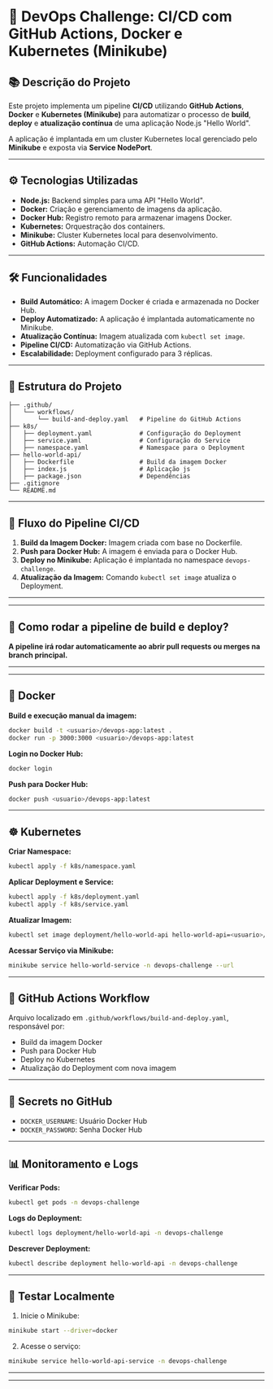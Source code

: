 # 🚀 DevOps Challenge: CI/CD com GitHub Actions, Docker e Kubernetes (Minikube)

## 📚 **Descrição do Projeto**
Este projeto implementa um pipeline **CI/CD** utilizando **GitHub Actions**, **Docker** e **Kubernetes (Minikube)** para automatizar o processo de **build**, **deploy** e **atualização contínua** de uma aplicação Node.js "Hello World".

A aplicação é implantada em um cluster Kubernetes local gerenciado pelo **Minikube** e exposta via **Service NodePort**.

---

## ⚙️ **Tecnologias Utilizadas**

- **Node.js:** Backend simples para uma API "Hello World".
- **Docker:** Criação e gerenciamento de imagens da aplicação.
- **Docker Hub:** Registro remoto para armazenar imagens Docker.
- **Kubernetes:** Orquestração dos containers.
- **Minikube:** Cluster Kubernetes local para desenvolvimento.
- **GitHub Actions:** Automação CI/CD.

---

## 🛠️ **Funcionalidades**

- **Build Automático:** A imagem Docker é criada e armazenada no Docker Hub.
- **Deploy Automatizado:** A aplicação é implantada automaticamente no Minikube.
- **Atualização Contínua:** Imagem atualizada com `kubectl set image`.
- **Pipeline CI/CD:** Automatização via GitHub Actions.
- **Escalabilidade:** Deployment configurado para 3 réplicas.

---

## 📂 **Estrutura do Projeto**
```
├── .github/
│   └── workflows/
│       └── build-and-deploy.yaml   # Pipeline do GitHub Actions
├── k8s/
│   ├── deployment.yaml             # Configuração do Deployment
│   ├── service.yaml                # Configuração do Service
│   ├── namespace.yaml              # Namespace para o Deployment
├── hello-world-api/
│   ├── Dockerfile                  # Build da imagem Docker
│   ├── index.js                    # Aplicação js
│   ├── package.json                # Dependências
├── .gitignore
└── README.md
```

---

## 🚦 **Fluxo do Pipeline CI/CD**

1. **Build da Imagem Docker:** Imagem criada com base no Dockerfile.
2. **Push para Docker Hub:** A imagem é enviada para o Docker Hub.
3. **Deploy no Minikube:** Aplicação é implantada no namespace `devops-challenge`.
4. **Atualização da Imagem:** Comando `kubectl set image` atualiza o Deployment.

---

---

## 🚦 **Como rodar a pipeline de build e deploy?**

**A pipeline irá rodar automaticamente ao abrir pull requests ou merges na branch principal.**

---
---
## 🐳 **Docker**

**Build e execução manual da imagem:**
```bash
docker build -t <usuario>/devops-app:latest .
docker run -p 3000:3000 <usuario>/devops-app:latest
```

**Login no Docker Hub:**
```bash
docker login
```

**Push para Docker Hub:**
```bash
docker push <usuario>/devops-app:latest
```

---

## ☸️ **Kubernetes**

**Criar Namespace:**
```bash
kubectl apply -f k8s/namespace.yaml
```

**Aplicar Deployment e Service:**
```bash
kubectl apply -f k8s/deployment.yaml
kubectl apply -f k8s/service.yaml
```

**Atualizar Imagem:**
```bash
kubectl set image deployment/hello-world-api hello-world-api=<usuario>/hello-world-api:<tag> -n devops-challenge
```

**Acessar Serviço via Minikube:**
```bash
minikube service hello-world-service -n devops-challenge --url
```

---

## 🤖 **GitHub Actions Workflow**

Arquivo localizado em `.github/workflows/build-and-deploy.yaml`, responsável por:
- Build da imagem Docker
- Push para Docker Hub
- Deploy no Kubernetes
- Atualização do Deployment com nova imagem

---

## 🔑 **Secrets no GitHub**

- `DOCKER_USERNAME`: Usuário Docker Hub
- `DOCKER_PASSWORD`: Senha Docker Hub

---

## 📊 **Monitoramento e Logs**

**Verificar Pods:**
```bash
kubectl get pods -n devops-challenge
```

**Logs do Deployment:**
```bash
kubectl logs deployment/hello-world-api -n devops-challenge
```

**Descrever Deployment:**
```bash
kubectl describe deployment hello-world-api -n devops-challenge
```

---

## 🚀 **Testar Localmente**

1. Inicie o Minikube:
```bash
minikube start --driver=docker
```
2. Acesse o serviço:
```bash
minikube service hello-world-api-service -n devops-challenge
```

---

---